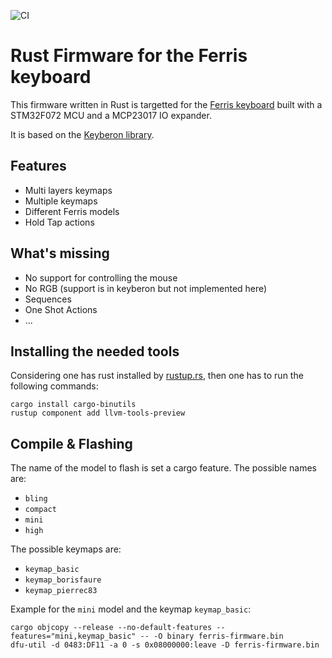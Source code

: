 ![CI](https://github.com/borisfaure/ferris-rs/actions/workflows/ci.yml/badge.svg)

# Rust Firmware for the Ferris keyboard

This firmware written in Rust is targetted for the
[Ferris keyboard](https://github.com/pierrechevalier83/ferris) built with a
STM32F072 MCU and a MCP23017 IO expander.

It is based on the [Keyberon library](https://github.com/TeXitoi/keyberon).

## Features

- Multi layers keymaps
- Multiple keymaps
- Different Ferris models
- Hold Tap actions

## What's missing

- No support for controlling the mouse
- No RGB (support is in keyberon but not implemented here)
- Sequences
- One Shot Actions
- ...

## Installing the needed tools

Considering one has rust installed by [rustup.rs](https://rustup.rs), then
one has to run the following commands:

```shell
cargo install cargo-binutils
rustup component add llvm-tools-preview
```

## Compile & Flashing

The name of the model to flash is set a cargo feature. The possible names are:

- `bling`
- `compact`
- `mini`
- `high`

The possible keymaps are:

- `keymap_basic`
- `keymap_borisfaure`
- `keymap_pierrec83`

Example for the `mini` model and the keymap `keymap_basic`:

```shell
cargo objcopy --release --no-default-features --features="mini,keymap_basic" -- -O binary ferris-firmware.bin
dfu-util -d 0483:DF11 -a 0 -s 0x08000000:leave -D ferris-firmware.bin
```
